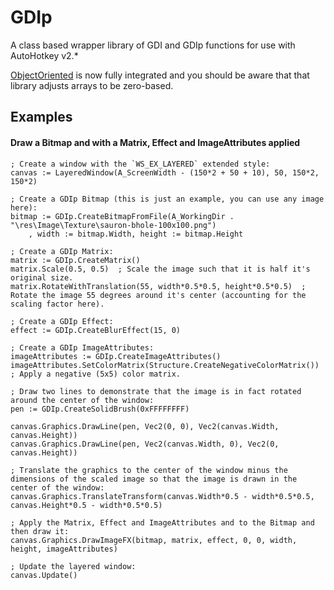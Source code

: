 # GDIp

A class based wrapper library of GDI and GDIp functions for use with AutoHotkey v2.*

[ObjectOriented](https://github.com/Onimuru/ObjectOriented) is now fully integrated and you should be aware that that library adjusts arrays to be zero-based.

## Examples

#### Draw a Bitmap and with a Matrix, Effect and ImageAttributes applied

```
; Create a window with the `WS_EX_LAYERED` extended style:
canvas := LayeredWindow(A_ScreenWidth - (150*2 + 50 + 10), 50, 150*2, 150*2)

; Create a GDIp Bitmap (this is just an example, you can use any image here):
bitmap := GDIp.CreateBitmapFromFile(A_WorkingDir . "\res\Image\Texture\sauron-bhole-100x100.png")
	, width := bitmap.Width, height := bitmap.Height

; Create a GDIp Matrix:
matrix := GDIp.CreateMatrix()
matrix.Scale(0.5, 0.5)  ; Scale the image such that it is half it's original size.
matrix.RotateWithTranslation(55, width*0.5*0.5, height*0.5*0.5)  ; Rotate the image 55 degrees around it's center (accounting for the scaling factor here).

; Create a GDIp Effect:
effect := GDIp.CreateBlurEffect(15, 0)

; Create a GDIp ImageAttributes:
imageAttributes := GDIp.CreateImageAttributes()
imageAttributes.SetColorMatrix(Structure.CreateNegativeColorMatrix())  ; Apply a negative (5x5) color matrix.

; Draw two lines to demonstrate that the image is in fact rotated around the center of the window:
pen := GDIp.CreateSolidBrush(0xFFFFFFFF)

canvas.Graphics.DrawLine(pen, Vec2(0, 0), Vec2(canvas.Width, canvas.Height))
canvas.Graphics.DrawLine(pen, Vec2(canvas.Width, 0), Vec2(0, canvas.Height))

; Translate the graphics to the center of the window minus the dimensions of the scaled image so that the image is drawn in the center of the window:
canvas.Graphics.TranslateTransform(canvas.Width*0.5 - width*0.5*0.5, canvas.Height*0.5 - width*0.5*0.5)

; Apply the Matrix, Effect and ImageAttributes and to the Bitmap and then draw it:
canvas.Graphics.DrawImageFX(bitmap, matrix, effect, 0, 0, width, height, imageAttributes)

; Update the layered window:
canvas.Update()
```
